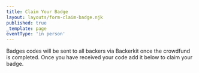 ```yaml
---
title: Claim Your Badge
layout: layouts/form-claim-badge.njk
published: true
_template: page
eventType: 'in person'
---
```


Badges codes will be sent to all backers via Backerkit once the crowdfund is completed. Once you have received your code add it below to claim your badge.

<!-- Badges have been printed and badge claim is now closed. If you pledged for a badge during the crowdfunding campaign and we’re not able to redeem your code, we can make a manual badge for you at the con. 

Please note: Big Bad Con is completely sold out so we can only issue badges to existing backers.  -->

<!--Badge codes are available from Backerkit in your [digital downloads](https://big-bad-con-2023.backerkit.com/backer/digital_rewards).-->
